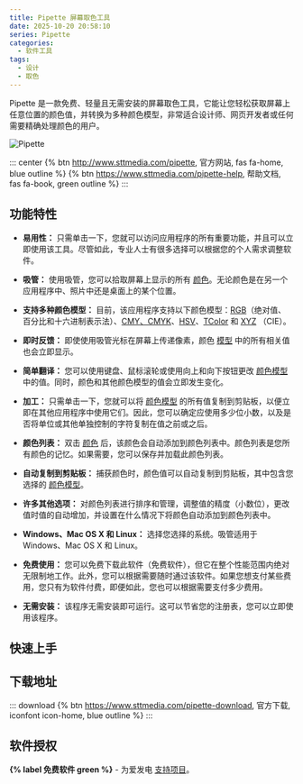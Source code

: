 ```yaml
---
title: Pipette 屏幕取色工具
date: 2025-10-20 20:58:10
series: Pipette
categories:
  - 软件工具
tags:
  - 设计
  - 取色
---
```


Pipette 是一款免费、轻量且无需安装的屏幕取色工具，它能让您轻松获取屏幕上任意位置的颜色值，并转换为多种颜色模型，非常适合设计师、网页开发者或任何需要精确处理颜色的用户。

![Pipette](/images/pipette.png)

::: center
{% btn http://www.sttmedia.com/pipette, 官方网站, fas fa-home, blue outline %}
{% btn https://www.sttmedia.com/pipette-help, 帮助文档, fas fa-book, green outline %}
:::

## 功能特性

- **易用性：** 只需单击一下，您就可以访问应用程序的所有重要功能，并且可以立即使用该工具。尽管如此，专业人士有很多选择可以根据您的个人需求调整软件。

- **吸管：** 使用吸管，您可以拾取屏幕上显示的所有 [颜色](https://www.sttmedia.com/colorlexicon2#Colors)。无论颜色是在另一个应用程序中、照片中还是桌面上的某个位置。

- **支持多种颜色模型：** 目前，该应用程序支持以下颜色模型：[RGB](https://www.sttmedia.com/colormodel-rgb)（绝对值、百分比和十六进制表示法）、[CMY、CMYK](https://www.sttmedia.com/colormodel-cmyk)、[HSV](https://www.sttmedia.com/colormodel-hsv)、[TColor](https://www.sttmedia.com/colormodel-tcolor) 和 [XYZ](https://www.sttmedia.com/colormodel-xyz) （CIE）。

- **即时反馈：** 即使使用吸管光标在屏幕上传递像素，颜色 [模型](https://www.sttmedia.com/colormodels) 中的所有相关值也会立即显示。

- **简单翻译：** 您可以使用键盘、鼠标滚轮或使用向上和向下按钮更改 [颜色模型](https://www.sttmedia.com/colorlexicon2#Color_Model) 中的值。同时，颜色和其他颜色模型的值会立即发生变化。

- **加工：** 只需单击一下，您就可以将 [颜色模型](https://www.sttmedia.com/colorlexicon2#Color_Model) 的所有值复制到剪贴板，以便立即在其他应用程序中使用它们。因此，您可以确定应使用多少位小数，以及是否将单位或其他单独控制的字符复制在值之前或之后。

- **颜色列表：** 双击 [颜色](https://www.sttmedia.com/colorlexicon2#Colors) 后，该颜色会自动添加到颜色列表中。颜色列表是您所有颜色的记忆。如果需要，您可以保存并加载此颜色列表。

- **自动复制到剪贴板：** 捕获颜色时，颜色值可以自动复制到剪贴板，其中包含您选择的 [颜色模型](https://www.sttmedia.com/colormodels)。

- **许多其他选项：** 对颜色列表进行排序和管理，调整值的精度（小数位），更改值时值的自动增加，并设置在什么情况下将颜色自动添加到颜色列表中。

- **Windows、Mac OS X 和 Linux：** 选择您选择的系统。吸管适用于 Windows、Mac OS X 和 Linux。

- **免费使用：** 您可以免费下载此软件（免费软件），但它在整个性能范围内绝对无限制地工作。此外，您可以根据需要随时通过该软件。如果您想支付某些费用，您只有为软件付费，即便如此，您也可以根据需要支付多少费用。

- **无需安装：** 该程序无需安装即可运行。这可以节省您的注册表，您可以立即使用该程序。

## 快速上手

## 下载地址

::: download
{% btn https://www.sttmedia.com/pipette-download, 官方下载, iconfont icon-home, blue outline %}
:::

## 软件授权

**{% label 免费软件 green %}** - 为爱发电 [支持项目](https://www.sttmedia.com/donate)。
